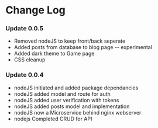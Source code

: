 # Change Log

### Update 0.0.5

- Removed nodeJS to keep front/back seperate
- Added posts from database to blog page -- experimental
- Added dark theme to Game page
- CSS cleanup

### Update 0.0.4

- nodeJS initiated and added package dependancies
- nodeJS added model and route for auth
- nodeJS added user verification with tokens
- nodeJS added posts model and implementation
- nodeJS now a Microservice behind nginx webserver
- nodejs Completed CRUD for API
